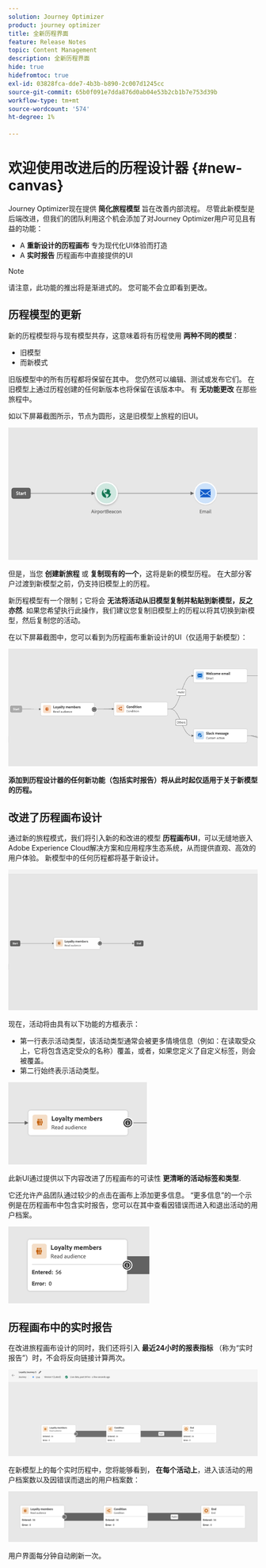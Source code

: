 ```yaml
---
solution: Journey Optimizer
product: journey optimizer
title: 全新历程界面
feature: Release Notes
topic: Content Management
description: 全新历程界面
hide: true
hidefromtoc: true
exl-id: 03828fca-dde7-4b3b-b890-2c007d1245cc
source-git-commit: 65b0f091e7dda876d0ab04e53b2cb1b7e753d39b
workflow-type: tm+mt
source-wordcount: '574'
ht-degree: 1%

---
```


# 欢迎使用改进后的历程设计器 {#new-canvas}

Journey Optimizer现在提供 **简化旅程模型** 旨在改善内部流程。 尽管此新模型是后端改进，但我们的团队利用这个机会添加了对Journey Optimizer用户可见且有益的功能：

* A **重新设计的历程画布** 专为现代化UI体验而打造
* A **实时报告** 历程画布中直接提供的UI

>[!NOTE]
>
>请注意，此功能的推出将是渐进式的。 您可能不会立即看到更改。

## 历程模型的更新

新的历程模型将与现有模型共存，这意味着将有历程使用 **两种不同的模型**：

* 旧模型
* 而新模式

旧版模型中的所有历程都将保留在其中。 您仍然可以编辑、测试或发布它们。 在旧模型上通过历程创建的任何新版本也将保留在该版本中。 有 **无功能更改** 在那些旅程中。

如以下屏幕截图所示，节点为圆形，这是旧模型上旅程的旧UI。

![](assets/new-canvas.png)

但是，当您 **创建新旅程** 或 **复制现有的一个**，这将是新的模型历程。 在大部分客户过渡到新模型之前，仍支持旧模型上的历程。

新历程模型有一个限制；它将会 **无法将活动从旧模型复制并粘贴到新模型，反之亦然**. 如果您希望执行此操作，我们建议您复制旧模型上的历程以将其切换到新模型，然后复制您的活动。

在以下屏幕截图中，您可以看到为历程画布重新设计的UI（仅适用于新模型）：

![](assets/new-canvas2.png)

**添加到历程设计器的任何新功能（包括实时报告）将从此时起仅适用于关于新模型的历程。**

## 改进了历程画布设计

通过新的旅程模式，我们将引入新的和改进的模型 **历程画布UI**，可以无缝地嵌入Adobe Experience Cloud解决方案和应用程序生态系统，从而提供直观、高效的用户体验。 新模型中的任何历程都将基于新设计。

![](assets/new-canvas3.gif)

现在，活动将由具有以下功能的方框表示：

* 第一行表示活动类型，该活动类型通常会被更多情境信息（例如：在读取受众上，它将包含选定受众的名称）覆盖，或者，如果您定义了自定义标签，则会被覆盖。
* 第二行始终表示活动类型。

![](assets/new-canvas4.png)

此新UI通过提供以下内容改进了历程画布的可读性 **更清晰的活动标签和类型**.

它还允许产品团队通过较少的点击在画布上添加更多信息。 “更多信息”的一个示例是在历程画布中包含实时报告，您可以在其中查看因错误而进入和退出活动的用户档案。

![](assets/new-canvas5.png)


## 历程画布中的实时报告

在改进旅程画布设计的同时，我们还将引入 **最近24小时的报表指标** （称为“实时报告”）时，不会将反向链接计算两次。

![](assets/new-canvas6bis.png)

在新模型上的每个实时历程中，您将能够看到， **在每个活动上**，进入该活动的用户档案数以及因错误而退出的用户档案数：

![](assets/new-canvas8.png)

<!--`
With every live journey on the new model, you will be able to see two types of "last 24 hours" reporting information:

* On a **new insert**, you will see:
    * The number of profiles that have been exported for audience-triggered journeys. You will see the number of profiles available in the last export job alongside the time when that export has been made.
    * The number of profiles who exited the journey
    * The percentage of errors
    ![](assets/new-canvas7.png)
* **On each activity**, you will see the number of profiles who entered that activity and the number who exited because of an error:
    ![](assets/new-canvas8.png)
-->

用户界面每分钟自动刷新一次。

<!--
Please note that you may see differences between the number of exported profiles and the number of profiles flowing through the journey. The exported profiles count only provides information about the last export job being made while the number of profiles entering an activity only contains profiles who did it in the last 24 hours. This can especially be visible on recurring daily journeys as there could be a data overlap between two days.
-->

